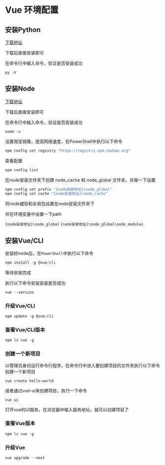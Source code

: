 # Vue 环境配置

<!-- ## 安装Java

[下载地址](https://www.oracle.com/java/technologies/downloads/)

下载完后直接安装。 -->

## 安装Python

[下载地址](https://www.python.org/downloads/)

下载后直接安装即可

在命令行中输入命令，验证是否安装成功

```CMD
py -V
```

## 安装Node

[下载地址](http://nodejs.cn/download/)

下载后直接安装即可

在命令行中输入命令，验证是否安装成功

```CMD
node -v
```

设置淘宝镜像，提高网络速度，在PowerShell中执行以下命令

```PowerShell
npm config set registry "https://registry.npm.taobao.org" 
```

查看配置

```PowerShell
npm config list
```

在node安装文件夹下创建 node_cache 和 node_global 文件夹，并做一下设置

```PowerShell
npm config set prefix "{node安装地址}\node_global"
npm config set cache "{node安装地址}\node_cache"
```

将node缓存和全局包设置在node安装文件夹下

并在环境变量中设置一下path

`{node安装地址}\node_global`
`{node安装地址}\node_global\node_modules`

## 安装Vue/CLI

安装好node后，在`PowerShell`中执行以下命令

```PowerShell
npm install -g @vue/cli
```

等待安装完成

执行以下命令安装安装是否成功

```PowerShell
vue --version
```

### 升级Vue/CLI

```PowerShell
npm update -g @vue/cli
```

### 查看Vue/CLI版本

```powershell
npm ls vue -g
```

### 创建一个新项目

以管理员身份运行命令行程序，在命令行中进入要创建项目的文件夹执行以下命令创建一个新项目

```CMD
vue create hello-world
```

或者通过vue-ui来创建项目，执行一下命令

```CMD
vue ui
```

打开vue的UI服务，在浏览器中输入服务地址，就可以创建项目了

### 查看Vue版本

```powershell
npm ls vue -g
```

### 升级Vue

```powershell
vue upgrade --next
```
